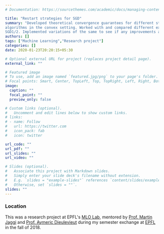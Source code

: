 ```yaml
---
# Documentation: https://sourcethemes.com/academic/docs/managing-content/

title: "Restart strategies for SGD"
summary: "Developed theoretical convergence guarantees for different strategies to restart SGD
algorithms in the convex setting. Worked with and compared different existing SGD algorithms including the new
SGD1/2. Implemented variations of the same to see if any improvements are obtained."
authors: []
tags: ["Machine Learning","Research project"]
categories: []
date: 2020-01-23T20:20:15+05:30

# Optional external URL for project (replaces project detail page).
external_link: ""

# Featured image
# To use, add an image named `featured.jpg/png` to your page's folder.
# Focal points: Smart, Center, TopLeft, Top, TopRight, Left, Right, BottomLeft, Bottom, BottomRight.
image:
  caption: ""
  focal_point: ""
  preview_only: false

# Custom links (optional).
#   Uncomment and edit lines below to show custom links.
# links:
# - name: Follow
#   url: https://twitter.com
#   icon_pack: fab
#   icon: twitter

url_code: ""
url_pdf: ""
url_slides: ""
url_video: ""

# Slides (optional).
#   Associate this project with Markdown slides.
#   Simply enter your slide deck's filename without extension.
#   E.g. `slides = "example-slides"` references `content/slides/example-slides.md`.
#   Otherwise, set `slides = ""`.
slides: ""
---
```


### Location

This was a research project at EPFL's [MLO Lab](https://www.epfl.ch/labs/mlo/), mentored by [Prof. Martin Jaggi](https://people.epfl.ch/martin.jaggi) and [Prof. Aymeric Dieulevieut](http://www.cmap.polytechnique.fr/~aymeric.dieuleveut/) during my semester exchange at [EPFL](https://www.epfl.ch/en/) in the fall of 2018.